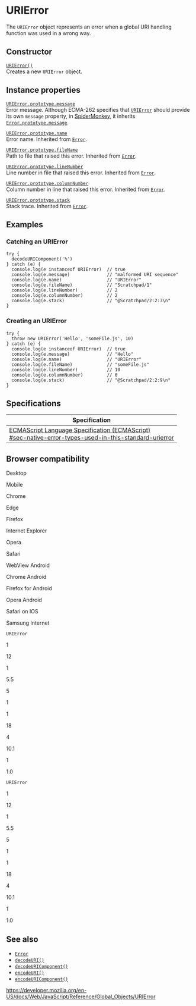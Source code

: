 URIError
========

The `URIError` object represents an error when a global URI handling function was used in a wrong way.

Constructor
-----------

[`URIError()`](urierror/urierror)  
Creates a new `URIError` object.

Instance properties
-------------------

[`URIError.prototype.message`](error/message)  
Error message. Although ECMA-262 specifies that [`URIError`](urierror) should provide its own `message` property, in [SpiderMonkey](https://developer.mozilla.org/en-US/docs/Mozilla/Projects/SpiderMonkey), it inherits [`Error.prototype.message`](error/message).

[`URIError.prototype.name`](error/name)  
Error name. Inherited from [`Error`](error).

[`URIError.prototype.fileName`](error/filename)  
Path to file that raised this error. Inherited from [`Error`](error).

[`URIError.prototype.lineNumber`](error/linenumber)  
Line number in file that raised this error. Inherited from [`Error`](error).

[`URIError.prototype.columnNumber`](error/columnnumber)  
Column number in line that raised this error. Inherited from [`Error`](error).

[`URIError.prototype.stack`](error/stack)  
Stack trace. Inherited from [`Error`](error).

Examples
--------

### Catching an URIError

    try {
      decodeURIComponent('%')
    } catch (e) {
      console.log(e instanceof URIError)  // true
      console.log(e.message)              // "malformed URI sequence"
      console.log(e.name)                 // "URIError"
      console.log(e.fileName)             // "Scratchpad/1"
      console.log(e.lineNumber)           // 2
      console.log(e.columnNumber)         // 2
      console.log(e.stack)                // "@Scratchpad/2:2:3\n"
    }

### Creating an URIError

    try {
      throw new URIError('Hello', 'someFile.js', 10)
    } catch (e) {
      console.log(e instanceof URIError)  // true
      console.log(e.message)              // "Hello"
      console.log(e.name)                 // "URIError"
      console.log(e.fileName)             // "someFile.js"
      console.log(e.lineNumber)           // 10
      console.log(e.columnNumber)         // 0
      console.log(e.stack)                // "@Scratchpad/2:2:9\n"
    }

Specifications
--------------

<table><thead><tr class="header"><th>Specification</th></tr></thead><tbody><tr class="odd"><td><a href="https://tc39.es/ecma262/#sec-native-error-types-used-in-this-standard-urierror">ECMAScript Language Specification (ECMAScript)<br />
<span class="small">#sec-native-error-types-used-in-this-standard-urierror</span></a></td></tr></tbody></table>

Browser compatibility
---------------------

Desktop

Mobile

Chrome

Edge

Firefox

Internet Explorer

Opera

Safari

WebView Android

Chrome Android

Firefox for Android

Opera Android

Safari on IOS

Samsung Internet

`URIError`

1

12

1

5.5

5

1

1

18

4

10.1

1

1.0

`URIError`

1

12

1

5.5

5

1

1

18

4

10.1

1

1.0

See also
--------

-   [`Error`](error)
-   [`decodeURI()`](decodeuri)
-   [`decodeURIComponent()`](decodeuricomponent)
-   [`encodeURI()`](encodeuri)
-   [`encodeURIComponent()`](encodeuricomponent)

<a href="https://developer.mozilla.org/en-US/docs/Web/JavaScript/Reference/Global_Objects/URIError" class="_attribution-link">https://developer.mozilla.org/en-US/docs/Web/JavaScript/Reference/Global_Objects/URIError</a>

